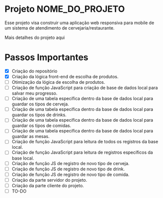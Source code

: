 # Projeto NOME_DO_PROJETO #
Esse projeto visa construir uma aplicação web responsiva para mobile de um sistema de atendimento de cervejaria/restaurante.

Mais detalhes do projeto aqui

# Passos Importantes #
- [X] Criação do repositório
- [X] Criação da lógica front-end de escolha de produtos.
- [ ] Otimização da lógica de escolha de produtos.
- [ ] Criação de função JavaScript para criação de base de dados local para salvar meu progresso.
- [ ] Criação de uma tabela específica dentro da base de dados local para guardar os tipos de cerveja.
- [ ] Criação de uma tabela específica dentro da base de dados local para guardar os tipos de drinks.
- [ ] Criação de uma tabela específica dentro da base de dados local para guardar os tipos de comidas.
- [ ] Criação de uma tabela específica dentro da base de dados local para guardar as mesas.
- [ ] Criação de função JavaScript para leitura de todos os registros da base local.
- [ ] Criação de função JavaScript para leitura de registros específicos da base local.
- [ ] Criação de função JS de registro de novo tipo de cerveja.
- [ ] Criação de função JS de registro de novo tipo de drink.
- [ ] Criação de função JS de registro de novo tipo de comida.
- [ ] Criação da parte servidor do projeto.
- [ ] Criação da parte cliente do projeto.
- [ ] TO-DO
